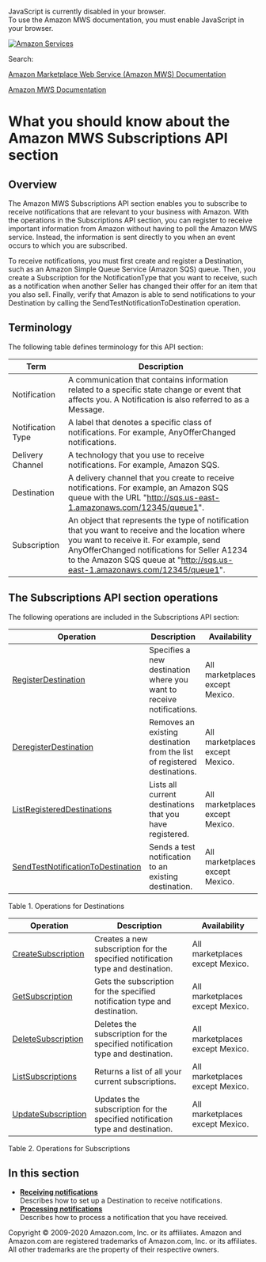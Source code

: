<div id="MWSDX_noscript">

JavaScript is currently disabled in your browser.  
To use the Amazon MWS documentation, you must enable JavaScript in your
browser.

</div>

<div id="MWSDX_divtop">

[![Amazon
Services](https://images-na.ssl-images-amazon.com/images/G/08/mwsportal/fr_FR/amazonservices.gif "Amazon Services")](http://services.amazon.fr)

<div id="MWSDX_search">

<span id="MWSDX_searchlbl">Search:</span>

</div>

  
<span id="MWSDX_titlebar">[Amazon Marketplace Web Service (Amazon MWS)
Documentation](https://developer.amazonservices.fr/gp/mws/docs.html)</span>

</div>

<div id="MWSDX_divbottom">

<div id="MWSDX_divleft">

<div id="MWSDX_toc">

</div>

</div>

<div id="MWSDX_divright">

<div id="MWSDX_content">

<span id="MWSDX_breadcrumbs">[Amazon MWS
Documentation](https://developer.amazonservices.fr/gp/mws/docs.html)</span>

<div id="Subscriptions_Overview" class="nested0">

# What you should know about the Amazon MWS Subscriptions API section

<div class="body">

<div class="section">

## Overview

The <span class="ph">Amazon MWS</span> <span class="ph">Subscriptions
API section</span> enables you to subscribe to receive notifications
that are relevant to your business with Amazon. With the operations in
the <span class="ph">Subscriptions API section</span>, you can register
to receive important information from Amazon without having to poll the
<span class="ph">Amazon MWS</span> service. Instead, the information is
sent directly to you when an event occurs to which you are subscribed.

To receive notifications, you must first create and register a <span
class="keyword parmname">Destination</span>, such as an Amazon Simple
Queue Service (Amazon SQS) queue. Then, you create a <span
class="keyword parmname">Subscription</span> for the <span
class="keyword parmname">NotificationType</span> that you want to
receive, such as a notification when another Seller has changed their
offer for an item that you also sell. Finally, verify that Amazon is
able to send notifications to your <span
class="keyword parmname">Destination</span> by calling the <span
class="keyword apiname">SendTestNotificationToDestination</span>
operation.

</div>

<div class="section">

## Terminology

The following table defines terminology for this API section:

</div>

<div class="tablenoborder">

| Term                                            | Description                                                                                                                                                                                                                                                                                                     |
|-------------------------------------------------|-----------------------------------------------------------------------------------------------------------------------------------------------------------------------------------------------------------------------------------------------------------------------------------------------------------------|
| <span class="dfn term">Notification</span>      | A communication that contains information related to a specific state change or event that affects you. A <span class="dfn term">Notification</span> is also referred to as a <span class="dfn term">Message</span>.                                                                                            |
| <span class="dfn term">Notification Type</span> | A label that denotes a specific class of notifications. For example, <span class="keyword parmname">AnyOfferChanged</span> notifications.                                                                                                                                                                       |
| <span class="dfn term">Delivery Channel</span>  | A technology that you use to receive notifications. For example, Amazon SQS.                                                                                                                                                                                                                                    |
| <span class="dfn term">Destination</span>       | A delivery channel that you create to receive notifications. For example, an Amazon SQS queue with the URL "http://sqs.us-east-1.amazonaws.com/12345/queue1".                                                                                                                                                   |
| <span class="dfn term">Subscription</span>      | An object that represents the type of notification that you want to receive and the location where you want to receive it. For example, send <span class="keyword parmname">AnyOfferChanged</span> notifications for Seller A1234 to the Amazon SQS queue at "http://sqs.us-east-1.amazonaws.com/12345/queue1". |

</div>

<div id="Subscriptions_Overview__RecommendationsOperations"
class="section">

## The <span class="ph">Subscriptions API section</span> operations

The following operations are included in the <span
class="ph">Subscriptions API section</span>:

<div class="tablenoborder">

| Operation                                                                                                                                                                       | Description                                                                                       | Availability                                            |
|---------------------------------------------------------------------------------------------------------------------------------------------------------------------------------|---------------------------------------------------------------------------------------------------|---------------------------------------------------------|
| <a href="Subscriptions_RegisterDestination.md" class="xref" title="Specifies a new destination where you want to receive notifications.">RegisterDestination</a>              | <span class="ph">Specifies a new destination where you want to receive notifications.</span>      | <span class="ph">All marketplaces except Mexico.</span> |
| <a href="Subscriptions_DeregisterDestination.md" class="xref" title="Removes an existing destination from the list of registered destinations.">DeregisterDestination</a>     | <span class="ph">Removes an existing destination from the list of registered destinations.</span> | <span class="ph">All marketplaces except Mexico.</span> |
| <a href="Subscriptions_ListRegisteredDestinations.md" class="xref" title="Lists all current destinations that you have registered.">ListRegisteredDestinations</a>            | <span class="ph">Lists all current destinations that you have registered.</span>                  | <span class="ph">All marketplaces except Mexico.</span> |
| <a href="Subscriptions_SendTestNotificationToDestination.md" class="xref" title="Sends a test notification to an existing destination.">SendTestNotificationToDestination</a> | <span class="ph">Sends a test notification to an existing destination.</span>                     | <span class="ph">All marketplaces except Mexico.</span> |

<span class="tablecap">Table 1. Operations for Destinations</span>

</div>

<div class="tablenoborder">

| Operation                                                                                                                                                                   | Description                                                                                             | Availability                                            |
|-----------------------------------------------------------------------------------------------------------------------------------------------------------------------------|---------------------------------------------------------------------------------------------------------|---------------------------------------------------------|
| <a href="Subscriptions_CreateSubscription.md" class="xref" title="Creates a new subscription for the specified notification type and destination.">CreateSubscription</a> | <span class="ph">Creates a new subscription for the specified notification type and destination.</span> | <span class="ph">All marketplaces except Mexico.</span> |
| <a href="Subscriptions_GetSubscription.md" class="xref" title="Gets the subscription for the specified notification type and destination.">GetSubscription</a>            | <span class="ph">Gets the subscription for the specified notification type and destination.</span>      | <span class="ph">All marketplaces except Mexico.</span> |
| <a href="Subscriptions_DeleteSubscription.md" class="xref" title="Deletes the subscription for the specified notification type and destination.">DeleteSubscription</a>   | <span class="ph">Deletes the subscription for the specified notification type and destination.</span>   | <span class="ph">All marketplaces except Mexico.</span> |
| <a href="Subscriptions_ListSubscriptions.md" class="xref" title="Returns a list of all your current subscriptions.">ListSubscriptions</a>                                 | <span class="ph">Returns a list of all your current subscriptions.</span>                               | <span class="ph">All marketplaces except Mexico.</span> |
| <a href="Subscriptions_UpdateSubscription.md" class="xref" title="Updates the subscription for the specified notification type and destination.">UpdateSubscription</a>   | <span class="ph">Updates the subscription for the specified notification type and destination.</span>   | <span class="ph">All marketplaces except Mexico.</span> |

<span class="tablecap">Table 2. Operations for Subscriptions</span>

</div>

</div>

</div>

<div class="related-links">

## In this section

-   **[Receiving
    notifications](../subscriptions/Subscriptions_ReceivingNotifications.md)**  
    Describes how to set up a <span
    class="keyword parmname">Destination</span> to receive
    notifications.
-   **[Processing
    notifications](../subscriptions/Subscriptions_ProcessingNotifications.md)**  
    Describes how to process a notification that you have received.

</div>

</div>

<div id="MWSDX_footer">

Copyright © 2009-2020 Amazon.com, Inc. or its affiliates. Amazon and
Amazon.com are registered trademarks of Amazon.com, Inc. or its
affiliates. All other trademarks are the property of their respective
owners.

</div>

</div>

</div>

<div style="clear: both;">

</div>

</div>
